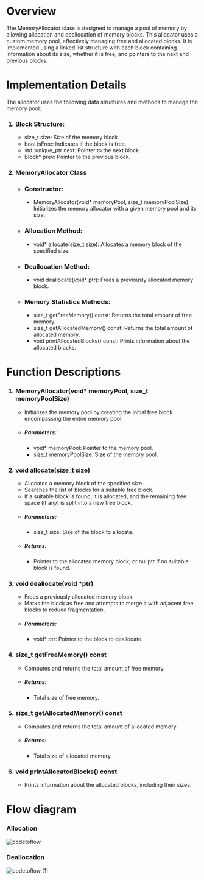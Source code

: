# Overview
The MemoryAllocator class is designed to manage a pool of memory by allowing allocation and deallocation of memory blocks. This allocator uses a custom memory pool, effectively managing free and allocated blocks. It is implemented using a linked list structure with each block containing information about its size, whether it is free, and pointers to the next and previous blocks.

# Implementation Details
The allocator uses the following data structures and methods to manage the memory pool:

<ol>
  <h3><li>Block Structure:</li></h3>
  <ul>
    <li>size_t size: Size of the memory block.</li>
    <li>bool isFree: Indicates if the block is free.</li>
    <li>std::unique_ptr<Block> next: Pointer to the next block.</li>
    <li>Block* prev: Pointer to the previous block.</li>
  </ul>


<h3><li>MemoryAllocator Class</li></h3>

<ul>
  <h3><li>Constructor:</li></h3>
  <ul>
    <li>MemoryAllocator(void* memoryPool, size_t memoryPoolSize): Initializes the memory allocator with a given memory pool and its size.</li>
  </ul>

  <h3><li>Allocation Method:</li></h3>
  <ul>
    <li>void* allocate(size_t size): Allocates a memory block of the specified size.</li>
  </ul>

  <h3><li>Deallocation Method:</li></h3>
  <ul>
    <li>void deallocate(void* ptr): Frees a previously allocated memory block.</li>
  </ul>

  <h3><li>Memory Statistics Methods:</li></h3>
  <ul>
    <li>size_t getFreeMemory() const: Returns the total amount of free memory.</li>
    <li>size_t getAllocatedMemory() const: Returns the total amount of allocated memory.</li>
    <li>void printAllocatedBlocks() const: Prints information about the allocated blocks.</li>
  </ul>
</ul>
</ol>

# Function Descriptions
<ol>
  <h3><li>MemoryAllocator(void* memoryPool, size_t memoryPoolSize)</li></h3>
  <ul>
    <li>Initializes the memory pool by creating the initial free block encompassing the entire memory pool.</li>
    <h5><li>Parameters:</li></h5>
    <ul>
      <li>void* memoryPool: Pointer to the memory pool.</li>
      <li>size_t memoryPoolSize: Size of the memory pool.</li>
    </ul>
  </ul>

  <h3><li>void allocate(size_t size)</li></h3>
  <ul>
    <li>Allocates a memory block of the specified size.</li>
    <li>Searches the list of blocks for a suitable free block.</li>
    <li>If a suitable block is found, it is allocated, and the remaining free space (if any) is split into a new free block.</li>
    <h5><li>Parameters:</li></h5>
    <ul>
      <li>size_t size: Size of the block to allocate.</li>
    </ul>
    <h5><li>Returns:</li></h5>
    <ul>
      <li>Pointer to the allocated memory block, or nullptr if no suitable block is found.</li>
    </ul>
  </ul>

  <h3><li>void deallocate(void *ptr)</li></h3>
  <ul>
    <li>Frees a previously allocated memory block.</li>
    <li>Marks the block as free and attempts to merge it with adjacent free blocks to reduce fragmentation.</li>
    <h5><li>Parameters:</li></h5>
    <ul>
      <li>void* ptr: Pointer to the block to deallocate.</li>
    </ul>
  </ul>

  <h3><li>size_t getFreeMemory() const</li></h3>
  <ul>
    <li>Computes and returns the total amount of free memory.</li>
    <h5><li>Returns:</li></h5>
    <ul>
      <li>Total size of free memory.</li>
    </ul>
  </ul>

  <h3><li>size_t getAllocatedMemory() const</li></h3>
  <ul>
    <li>Computes and returns the total amount of allocated memory.</li>
    <h5><li>Returns:</li></h5>
    <ul>
      <li>Total size of allocated memory.</li>
    </ul>
  </ul>

  <h3><li>void printAllocatedBlocks() const</li></h3>
  <ul>
    <li>Prints information about the allocated blocks, including their sizes.</li>
  </ul>
</ol>

# Flow diagram
<h3>Allocation</h3>

![codetoflow](https://github.com/user-attachments/assets/95334632-83d6-49aa-b06c-17f00f5ff040)


<h3>Deallocation</h3>

![codetoflow (1)](https://github.com/user-attachments/assets/2509c830-215b-4efb-bbff-ea4e69b200dd)
